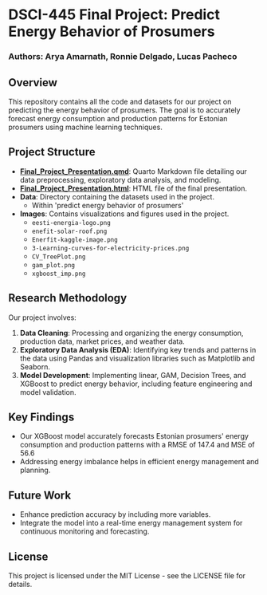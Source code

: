 # DSCI-445 Final Project: Predict Energy Behavior of Prosumers

### Authors: Arya Amarnath, Ronnie Delgado, Lucas Pacheco

## Overview
This repository contains all the code and datasets for our project on predicting the energy behavior of prosumers. The goal is to accurately forecast energy consumption and production patterns for Estonian prosumers using machine learning techniques.

## Project Structure
- **[Final_Project_Presentation.qmd](Final-project-presentation/Final-project-presentation.qmd)**: Quarto Markdown file detailing our data preprocessing, exploratory data analysis, and modeling.
- **[Final_Project_Presentation.html](Final-project-presentation/Final-project-presentation.html)**: HTML file of the final presentation.
- **Data**: Directory containing the datasets used in the project.
  - Within 'predict energy behavior of prosumers'
- **Images**: Contains visualizations and figures used in the project.
  - `eesti-energia-logo.png`
  - `enefit-solar-roof.png`
  - `Enerfit-kaggle-image.png`
  - `3-Learning-curves-for-electricity-prices.png`
  - `CV_TreePlot.png`
  - `gam_plot.png`
  - `xgboost_imp.png`

## Research Methodology
Our project involves:
1. **Data Cleaning**: Processing and organizing the energy consumption, production data, market prices, and weather data.
2. **Exploratory Data Analysis (EDA)**: Identifying key trends and patterns in the data using Pandas and visualization libraries such as Matplotlib and Seaborn.
3. **Model Development**: Implementing linear, GAM, Decision Trees, and XGBoost to predict energy behavior, including feature engineering and model validation.

## Key Findings
- Our XGBoost model accurately forecasts Estonian prosumers' energy consumption and production patterns with a RMSE of 147.4 and MSE of 56.6
- Addressing energy imbalance helps in efficient energy management and planning.

## Future Work
- Enhance prediction accuracy by including more variables.
- Integrate the model into a real-time energy management system for continuous monitoring and forecasting.

## License
This project is licensed under the MIT License - see the LICENSE file for details.
